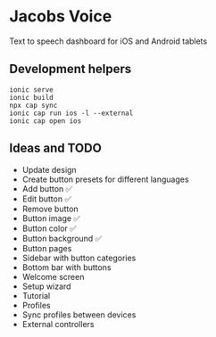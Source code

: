 # Jacobs Voice

Text to speech dashboard for iOS and Android tablets

## Development helpers

    ionic serve
    ionic build
    npx cap sync
    ionic cap run ios -l --external
    ionic cap open ios

## Ideas and TODO

- Update design
- Create button presets for different languages
- Add button ✅
- Edit button ✅
- Remove button
- Button image ✅
- Button color ✅
- Button background ✅
- Button pages
- Sidebar with button categories
- Bottom bar with buttons
- Welcome screen
- Setup wizard
- Tutorial
- Profiles
- Sync profiles between devices
- External controllers
